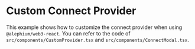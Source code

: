 # Custom Connect Provider

This example shows how to customize the connect provider when using `@alephium/web3-react`. You can refer to the code of `src/components/CustomProvider.tsx` and `src/components/ConnectModal.tsx`.
